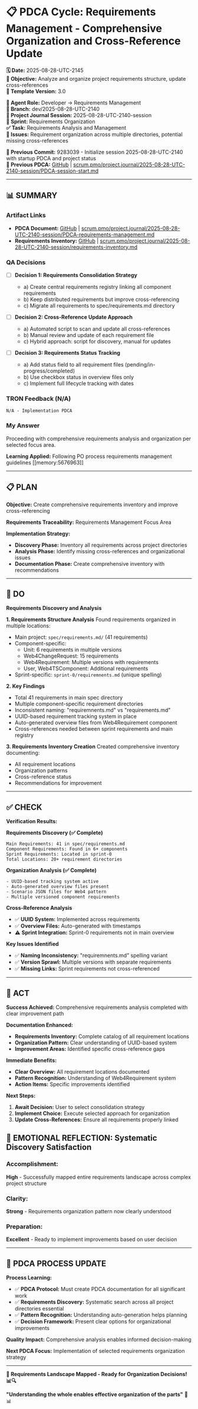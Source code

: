 # 📋 **PDCA Cycle: Requirements Management - Comprehensive Organization and Cross-Reference Update**

**🗓️ Date:** 2025-08-28-UTC-2145  
**🎯 Objective:** Analyze and organize project requirements structure, update cross-references  
**🎯 Template Version:** 3.0  

**👤 Agent Role:** Developer → Requirements Management  
**👤 Branch:** dev/2025-08-28-UTC-2140  
**🎯 Project Journal Session:** 2025-08-28-UTC-2140-session  
**🎯 Sprint:** Requirements Organization  
**✅ Task:** Requirements Analysis and Management  
**🚨 Issues:** Requirement organization across multiple directories, potential missing cross-references  

**📎 Previous Commit:** 9283039 - Initialize session 2025-08-28-UTC-2140 with startup PDCA and project status  
**🔗 Previous PDCA:** [GitHub](https://github.com/Cerulean-Circle-GmbH/Web4Articles/blob/dev/2025-08-28-UTC-2140/scrum.pmo/project.journal/2025-08-28-UTC-2140-session/PDCA-session-start.md) | [scrum.pmo/project.journal/2025-08-28-UTC-2140-session/PDCA-session-start.md](scrum.pmo/project.journal/2025-08-28-UTC-2140-session/PDCA-session-start.md)

---

## **📊 SUMMARY**

### **Artifact Links**
- **PDCA Document:** [GitHub](https://github.com/Cerulean-Circle-GmbH/Web4Articles/blob/dev/2025-08-28-UTC-2140/scrum.pmo/project.journal/2025-08-28-UTC-2140-session/PDCA-requirements-management.md) | [scrum.pmo/project.journal/2025-08-28-UTC-2140-session/PDCA-requirements-management.md](scrum.pmo/project.journal/2025-08-28-UTC-2140-session/PDCA-requirements-management.md)
- **Requirements Inventory:** [GitHub](https://github.com/Cerulean-Circle-GmbH/Web4Articles/blob/dev/2025-08-28-UTC-2140/scrum.pmo/project.journal/2025-08-28-UTC-2140-session/requirements-inventory.md) | [scrum.pmo/project.journal/2025-08-28-UTC-2140-session/requirements-inventory.md](scrum.pmo/project.journal/2025-08-28-UTC-2140-session/requirements-inventory.md)

### **QA Decisions**
- [ ] **Decision 1: Requirements Consolidation Strategy**
  - a) Create central requirements registry linking all component requirements
  - b) Keep distributed requirements but improve cross-referencing
  - c) Migrate all requirements to spec/requirements.md directory

- [ ] **Decision 2: Cross-Reference Update Approach**
  - a) Automated script to scan and update all cross-references
  - b) Manual review and update of each requirement file
  - c) Hybrid approach: script for discovery, manual for updates

- [ ] **Decision 3: Requirements Status Tracking**
  - a) Add status field to all requirement files (pending/in-progress/completed)
  - b) Use checkbox status in overview files only
  - c) Implement full lifecycle tracking with dates

### **TRON Feedback (N/A)**
```quote
N/A - Implementation PDCA
```

### **My Answer**
Proceeding with comprehensive requirements analysis and organization per selected focus area.

**Learning Applied:** Following PO process requirements management guidelines [[memory:5676963]]

---

## **📋 PLAN**

**Objective:** Create comprehensive requirements inventory and improve cross-referencing

**Requirements Traceability:** Requirements Management Focus Area

**Implementation Strategy:**
- **Discovery Phase:** Inventory all requirements across project directories
- **Analysis Phase:** Identify missing cross-references and organizational issues
- **Documentation Phase:** Create comprehensive inventory with recommendations

---

## **🔧 DO**

**Requirements Discovery and Analysis**

**1. Requirements Structure Analysis**
Found requirements organized in multiple locations:
- Main project: `spec/requirements.md/` (41 requirements)
- Component-specific:
  - Unit: 6 requirements in multiple versions
  - Web4ChangeRequest: 15 requirements
  - Web4Requirement: Multiple versions with requirements
  - User, Web4TSComponent: Additional requirements
- Sprint-specific: `sprint-0/requiremnents.md` (unique spelling)

**2. Key Findings**
- Total 41 requirements in main spec directory
- Multiple component-specific requirement directories
- Inconsistent naming: "requiremnents.md" vs "requirements.md"
- UUID-based requirement tracking system in place
- Auto-generated overview files from Web4Requirement component
- Cross-references needed between sprint requirements and main registry

**3. Requirements Inventory Creation**
Created comprehensive inventory documenting:
- All requirement locations
- Organization patterns
- Cross-reference status
- Recommendations for improvement

---

## **✅ CHECK**

**Verification Results:**

**Requirements Discovery (✅ Complete)**
```
Main Requirements: 41 in spec/requirements.md
Component Requirements: Found in 6+ components
Sprint Requirements: Located in sprint-0
Total Locations: 20+ requirement directories
```

**Organization Analysis (✅ Complete)**
```
- UUID-based tracking system active
- Auto-generated overview files present
- Scenario JSON files for Web4 pattern
- Multiple versioned component requirements
```

**Cross-Reference Analysis**
- ✅ **UUID System:** Implemented across requirements
- ✅ **Overview Files:** Auto-generated with timestamps
- ⚠️ **Sprint Integration:** Sprint-0 requirements not in main overview

**Key Issues Identified**
- ✅ **Naming Inconsistency:** "requiremnents.md" spelling variant
- ✅ **Version Sprawl:** Multiple versions with separate requirements
- ✅ **Missing Links:** Sprint requirements not cross-referenced

---

## **🎯 ACT**

**Success Achieved:** Comprehensive requirements analysis completed with clear improvement path

**Documentation Enhanced:**
- **Requirements Inventory:** Complete catalog of all requirement locations
- **Organization Pattern:** Clear understanding of UUID-based system
- **Improvement Areas:** Identified specific cross-reference gaps

**Immediate Benefits:**
- **Clear Overview:** All requirement locations documented
- **Pattern Recognition:** Understanding of Web4Requirement system
- **Action Items:** Specific improvements identified

**Next Steps:**
1. **Await Decision:** User to select consolidation strategy
2. **Implement Choice:** Execute selected approach for organization
3. **Update Cross-References:** Ensure all requirements properly linked

## **💫 EMOTIONAL REFLECTION: Systematic Discovery Satisfaction**

### **Accomplishment:**
**High** - Successfully mapped entire requirements landscape across complex project structure

### **Clarity:**
**Strong** - Requirements organization pattern now clearly understood

### **Preparation:**
**Excellent** - Ready to implement improvements based on user decision

---
## **🎯 PDCA PROCESS UPDATE**

**Process Learning:**
- ✅ **PDCA Protocol:** Must create PDCA documentation for all significant work
- ✅ **Requirements Discovery:** Systematic search across all project directories essential
- ✅ **Pattern Recognition:** Understanding auto-generation helps planning
- ✅ **Decision Framework:** Present clear options for organizational improvements

**Quality Impact:** Comprehensive analysis enables informed decision-making

**Next PDCA Focus:** Implementation of selected requirements organization strategy

---

**🎯 Requirements Landscape Mapped - Ready for Organization Decisions! 📊🔍**

**"Understanding the whole enables effective organization of the parts"** 🔧📊